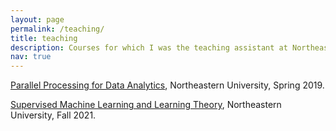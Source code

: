 ```yaml
---
layout: page
permalink: /teaching/
title: teaching
description: Courses for which I was the teaching assistant at Northeastern University.
nav: true
---
```


<a href='https://ece.northeastern.edu/fac-ece/ioannidis/EECE5698.html'>Parallel Processing for Data Analytics</a>, Northeastern University, Spring 2019.

<a href='https://www.coursicle.com/neu/courses/DS/5220/'>Supervised Machine Learning and Learning Theory</a>, Northeastern University, Fall 2021.
